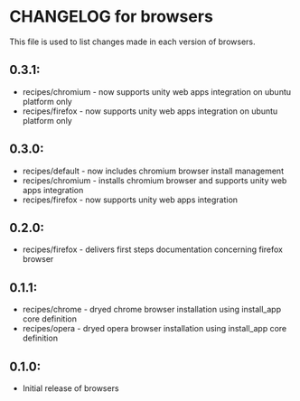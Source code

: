 # CHANGELOG for browsers

This file is used to list changes made in each version of browsers.

## 0.3.1:

* recipes/chromium - now supports unity web apps integration on ubuntu platform only
* recipes/firefox - now supports unity web apps integration on ubuntu platform only

## 0.3.0:

* recipes/default - now includes chromium browser install management
* recipes/chromium - installs chromium browser and supports unity web apps integration
* recipes/firefox - now supports unity web apps integration

## 0.2.0:

* recipes/firefox - delivers first steps documentation concerning firefox browser

## 0.1.1:

* recipes/chrome - dryed chrome browser installation using install_app core definition
* recipes/opera - dryed opera browser installation using install_app core definition

## 0.1.0:

* Initial release of browsers

